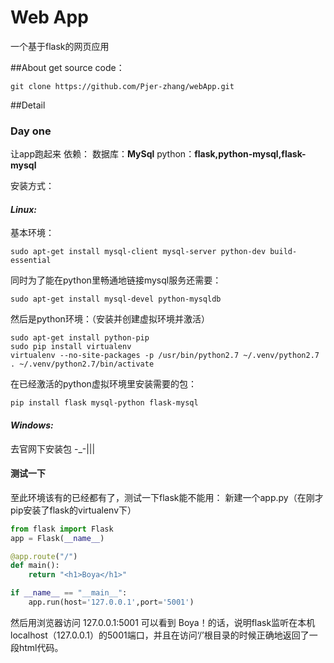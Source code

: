 # Web App
一个基于flask的网页应用

##About
get source code：
```
git clone https://github.com/Pjer-zhang/webApp.git
```

##Detail
### Day one
让app跑起来
依赖：
数据库：**MySql**
python：**flask,python-mysql,flask-mysql**

安装方式：
#### _Linux:_
基本环境：
```
sudo apt-get install mysql-client mysql-server python-dev build-essential
```
同时为了能在python里畅通地链接mysql服务还需要：
```
sudo apt-get install mysql-devel python-mysqldb
```
然后是python环境：（安装并创建虚拟环境并激活）
```
sudo apt-get install python-pip
sudo pip install virtualenv
virtualenv --no-site-packages -p /usr/bin/python2.7 ~/.venv/python2.7
. ~/.venv/python2.7/bin/activate
```
在已经激活的python虚拟环境里安装需要的包：
```
pip install flask mysql-python flask-mysql
```

#### _Windows:_
去官网下安装包 -_-|||

#### 测试一下
至此环境该有的已经都有了，测试一下flask能不能用：
新建一个app.py（在刚才pip安装了flask的virtualenv下）
```python
from flask import Flask
app = Flask(__name__)

@app.route("/")
def main():
    return "<h1>Boya</h1>"

if __name__ == "__main__":
    app.run(host='127.0.0.1',port='5001')
```
然后用浏览器访问 127.0.0.1:5001 可以看到 Boya！的话，说明flask监听在本机localhost（127.0.0.1）的5001端口，并且在访问‘/’根目录的时候正确地返回了一段html代码。
